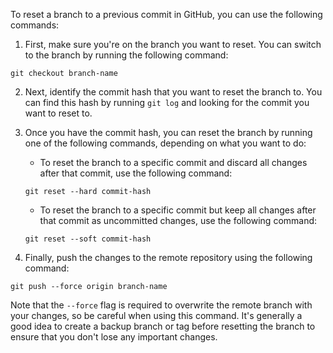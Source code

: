 
To reset a branch to a previous commit in GitHub, you can use the following commands:

1. First, make sure you're on the branch you want to reset. You can switch to the branch by running the following command:
```
git checkout branch-name
```

2. Next, identify the commit hash that you want to reset the branch to. You can find this hash by running `git log` and looking for the commit you want to reset to.

3. Once you have the commit hash, you can reset the branch by running one of the following commands, depending on what you want to do:

   - To reset the branch to a specific commit and discard all changes after that commit, use the following command:
   ```
   git reset --hard commit-hash
   ```

   - To reset the branch to a specific commit but keep all changes after that commit as uncommitted changes, use the following command:
   ```
   git reset --soft commit-hash
   ```

4. Finally, push the changes to the remote repository using the following command:
```
git push --force origin branch-name
```

Note that the `--force` flag is required to overwrite the remote branch with your changes, so be careful when using this command. It's generally a good idea to create a backup branch or tag before resetting the branch to ensure that you don't lose any important changes.
